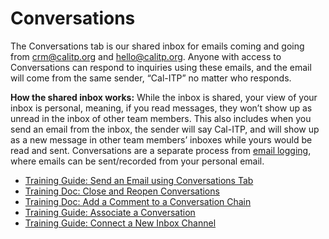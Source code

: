 # Conversations

The Conversations tab is our shared inbox for emails coming and going from crm@calitp.org  and hello@calitp.org. Anyone with access to Conversations can respond to inquiries using these emails, and the email will come from the same sender, “Cal-ITP” no matter who responds.

**How the shared inbox works:**
While the inbox is shared, your view of your inbox is personal, meaning, if you read messages, they won’t show up as unread in the inbox of other team members. This also includes when you send an email from the inbox, the sender will say Cal-ITP, and will show up as a new message in other team members’ inboxes while yours would be read and sent. Conversations are a separate process from [email logging](/docs/getting-started/email-setup.md), where emails can be sent/recorded from your personal email.

- [Training Guide: Send an Email using Conversations Tab](/conversations/send-an-email)
- [Training Doc: Close and Reopen Conversations](/conversations/close-reopen)
- [Training Doc: Add a Comment to a Conversation Chain](/conversations/add-a-comment)
- [Training Guide: Associate a Conversation](conversations/associate-conversation)
- [Training Guide: Connect a New Inbox Channel](/conversations/connect-new-inbox)
